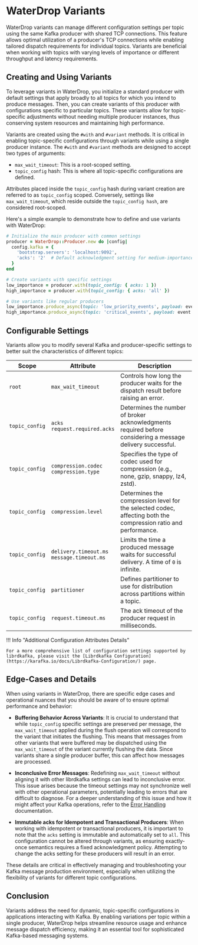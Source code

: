 # WaterDrop Variants

WaterDrop variants can manage different configuration settings per topic using the same Kafka producer with shared TCP connections. This feature allows optimal utilization of a producer's TCP connections while enabling tailored dispatch requirements for individual topics. Variants are beneficial when working with topics with varying levels of importance or different throughput and latency requirements.

## Creating and Using Variants

To leverage variants in WaterDrop, you initialize a standard producer with default settings that apply broadly to all topics for which you intend to produce messages. Then, you can create variants of this producer with configurations specific to particular topics. These variants allow for topic-specific adjustments without needing multiple producer instances, thus conserving system resources and maintaining high performance.

Variants are created using the `#with` and `#variant` methods. It is critical in enabling topic-specific configurations through variants while using a single producer instance. The `#with` and `#variant` methods are designed to accept two types of arguments:

- `max_wait_timeout`: This is a root-scoped setting.
- `topic_config` hash: This is where all topic-specific configurations are defined. 

Attributes placed inside the `topic_config` hash during variant creation are referred to as `topic_config` scoped. Conversely, settings like `max_wait_timeout`, which reside outside the `topic_config hash`, are considered root-scoped.

Here's a simple example to demonstrate how to define and use variants with WaterDrop:

```ruby
# Initialize the main producer with common settings
producer = WaterDrop::Producer.new do |config|
  config.kafka = {
    'bootstrap.servers': 'localhost:9092',
    'acks': '2'  # Default acknowledgment setting for medium-importance topics
  }
end

# Create variants with specific settings
low_importance = producer.with(topic_config: { acks: 1 })
high_importance = producer.with(topic_config: { acks: 'all' })

# Use variants like regular producers
low_importance.produce_async(topic: 'low_priority_events', payload: event.to_json)
high_importance.produce_async(topic: 'critical_events', payload: event.to_json)
```

## Configurable Settings

Variants allow you to modify several Kafka and producer-specific settings to better suit the characteristics of different topics:

<table>
  <thead>
    <tr>
      <th class="nowrap">Scope</th>
      <th class="nowrap">Attribute</th>
      <th>Description</th>
    </tr>
  </thead>
  <tbody>
    <tr>
      <td class="nowrap">
        <code>root</code>
      </td>
      <td class="nowrap">
        <code>max_wait_timeout</code>
      </td>
      <td>Controls how long the producer waits for the dispatch result before raising an error.</td>
    </tr>
    <tr>
      <td class="nowrap">
        <code>topic_config</code>
      </td>
      <td class="nowrap">
        <code>acks</code><br/>
        <code>request.required.acks</code>
      </td>
      <td>Determines the number of broker acknowledgments required before considering a message delivery successful.</td>
    </tr>
    <tr>
      <td class="nowrap">
        <code>topic_config</code>
      </td>
      <td class="nowrap">
        <code>compression.codec</code><br/><code>compression.type</code>
      </td>
      <td>Specifies the type of codec used for compression (e.g., none, gzip, snappy, lz4, zstd).</td>
    </tr>
    <tr>
      <td class="nowrap">
        <code>topic_config</code>
      </td>
      <td class="nowrap">
        <code>compression.level</code>
      </td>
      <td>Determines the compression level for the selected codec, affecting both the compression ratio and performance.</td>
    </tr>
    <tr>
      <td class="nowrap">
        <code>topic_config</code>
      </td>
      <td class="nowrap">
        <code>delivery.timeout.ms</code><br/>
        <code>message.timeout.ms</code>
      </td>
      <td>Limits the time a produced message waits for successful delivery. A time of <code>0</code> is infinite.</td>
    </tr>
    <tr>
      <td class="nowrap">
        <code>topic_config</code>
      </td>
      <td class="nowrap">
        <code>partitioner</code>
      </td>
      <td>Defines partitioner to use for distribution across partitions within a topic.</td>
    </tr>
    <tr>
      <td class="nowrap"><code>topic_config</code></td>
      <td class="nowrap"><code>request.timeout.ms</code></td>
      <td>The ack timeout of the producer request in milliseconds.</td>
    </tr>
  </tbody>
</table>

!!! Info "Additional Configuration Attributes Details"

    For a more comprehensive list of configuration settings supported by librdkafka, please visit the [Librdkafka Configuration](https://karafka.io/docs/Librdkafka-Configuration/) page.

## Edge-Cases and Details

When using variants in WaterDrop, there are specific edge cases and operational nuances that you should be aware of to ensure optimal performance and behavior:

- **Buffering Behavior Across Variants**: It is crucial to understand that while `topic_config` specific settings are preserved per message, the `max_wait_timeout` applied during the flush operation will correspond to the variant that initiates the flushing. This means that messages from other variants that were buffered may be dispatched using the `max_wait_timeout` of the variant currently flushing the data. Since variants share a single producer buffer, this can affect how messages are processed.

- **Inconclusive Error Messages**: Redefining `max_wait_timeout` without aligning it with other librdkafka settings can lead to inconclusive error. This issue arises because the timeout settings may not synchronize well with other operational parameters, potentially leading to errors that are difficult to diagnose. For a deeper understanding of this issue and how it might affect your Kafka operations, refer to the [Error Handling](https://karafka.io/docs/WaterDrop-Error-Handling/) documentation.

- **Immutable acks for Idempotent and Transactional Producers**: When working with idempotent or transactional producers, it is important to note that the `acks` setting is immutable and automatically set to `all`. This configuration cannot be altered through variants, as ensuring exactly-once semantics requires a fixed acknowledgment policy. Attempting to change the acks setting for these producers will result in an error.

These details are critical in effectively managing and troubleshooting your Kafka message production environment, especially when utilizing the flexibility of variants for different topic configurations.

## Conclusion

Variants address the need for dynamic, topic-specific configurations in applications interacting with Kafka. By enabling variations per topic within a single producer, WaterDrop helps streamline resource usage and enhance message dispatch efficiency, making it an essential tool for sophisticated Kafka-based messaging systems.
